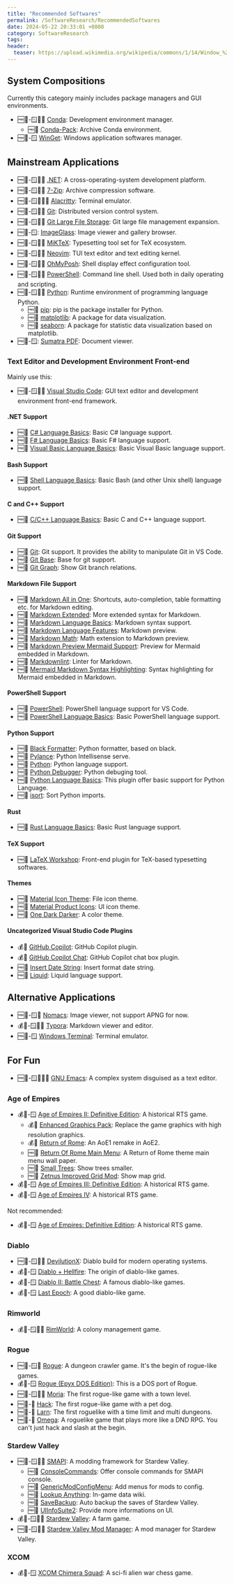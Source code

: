 ```yaml
---
title: "Recommended Softwares"
permalink: /SoftwareResearch/RecommendedSoftwares
date: 2024-05-22 20:33:01 +0800
category: SoftwareResearch
tags:
header:
  teaser: https://upload.wikimedia.org/wikipedia/commons/1/14/Window_%28windowing_system%29.svg
---
```


## System Compositions

Currently this category mainly includes package managers and GUI environments.

* 🆓📖-🪟🍎🐧 [Conda](/softwareresearch/2024/04/21/conda): Development environment manager.
  * 🆓📖 [Conda-Pack](/softwareresearch/conda/2024/04/21/conda-pack): Archive Conda environment.
* 🆓📖-🪟 [WinGet](/softwareresearch/2024/03/27/winget): Windows application softwares manager.

## Mainstream Applications

* 🆓📖-🪟🍎🐧 [.NET](/softwareresearch/2024/05/26/dotnet): A cross-operating-system development platform.
* 🆓📖-🪟🍎🐧 [7-Zip](/softwareresearch/2024/04/10/7-zip): Archive compression software.
* 🆓📖-🪟🍎🐧😈 [Alacritty](/softwareresearch/2024/03/27/alacritty): Terminal emulator.
* 🆓📖-🪟🍎🐧 [Git](/softwareresearch/2024/04/09/git): Distributed version control system.
* 🆓📖-🪟🍎🐧 [Git Large File Storage](/softwareresearch/2024/04/09/git-lfs): Git large file management expansion.
* 🆓📖-🪟: [ImageGlass](/softwareresearch/2024/04/09/imageglass): Image viewer and gallery browser.
* 🆓📖-🪟🍎🐧 [MiKTeX](/softwareresearch/2024/04/08/miktex): Typesetting tool set for TeX ecosystem.
* 🆓📖-🪟🍎🐧 [Neovim](/softwareresearch/2024/04/07/neovim): TUI text editor and text editing kernel.
* 🆓📖-🪟🍎🐧 [OhMyPosh](/softwareresearch/2024/03/15/oh-my-posh): Shell display effect configuration tool.
* 🆓📖-🪟🍎🐧 [PowerShell](/softwareresearch/2024/03/15/powershell): Command line shell. Used both in daily operating and scripting.
* 🆓📖-🪟🍎🐧 [Python](/softwareresearch/2024/04/21/python): Runtime environment of programming language Python.
  * 🆓📖 [pip](/softwareresearch/python/2024/04/21/pip): pip is the package installer for Python.
  * 🆓📖 [matplotlib](/softwareresearch/python/2024/05/22/matplotlib): A package for data visualization.
  * 🆓📖 [seaborn](/softwareresearch/python/2024/05/22/seaborn): A package for statistic data visualization based on matplotlib.
* 🆓📖-🪟: [Sumatra PDF](/softwareresearch/2024/04/09/sumatra-pdf): Document viewer.

### Text Editor and Development Environment Front-end

Mainly use this:

* 🆓📖-🪟🍎🐧 [Visual Studio Code](/softwareresearch/2024/04/07/vs-code): GUI text editor and development environment front-end framework.

#### .NET Support

* 🆓📖 [C# Language Basics](/softwareresearch/visualstudiocode/2024/05/26/cs-language-basics): Basic C# language support.
* 🆓📖 [F# Language Basics](/softwareresearch/visualstudiocode/2024/06/03/fs-language-basics): Basic F# language support.
* 🆓📖 [Visual Basic Language Basics](/softwareresearch/visualstudiocode/2024/06/03/vb-language-basics): Basic Visual Basic language support.

#### Bash Support

* 🆓📖 [Shell Language Basics](/softwareresearch/visualstudiocode/2024/06/03/shell-language-basics): Basic Bash (and other Unix shell) language support.

#### C and C++ Support

* 🆓📖 [C/C++ Language Basics](/softwareresearch/visualstudiocode/2024/06/03/ccpp-language-basics): Basic C and C++ language support.

#### Git Support

* 🆓📖 [Git](/softwareresearch/visualstudiocode/2024/04/16/vscode-git): Git support. It provides the ability to manipulate Git in VS Code.
* 🆓📖 [Git Base](/softwareresearch/visualstudiocode/2024/04/16/vscode-git-base): Base for git support.
* 🆓📖 [Git Graph](/softwareresearch/visualstudiocode/2024/04/23/git-graph): Show Git branch relations.

#### Markdown File Support

* 🆓📖 [Markdown All in One](/softwareresearch/visualstudiocode/2024/04/12/markdown-all-in-one): Shortcuts, auto-completion, table formatting etc. for Markdown editing.
* 🆓📖 [Markdown Extended](/softwareresearch/visualstudiocode/2024/04/12/markdown-extended): More extended syntax for Markdown.
* 🆓📖 [Markdown Language Basics](/softwareresearch/visualstudiocode/2024/04/12/vscode-markdown): Markdown syntax support.
* 🆓📖 [Markdown Language Features](/softwareresearch/visualstudiocode/2024/04/12/vscode-markdown-features): Markdown preview.
* 🆓📖 [Markdown Math](/softwareresearch/visualstudiocode/2024/04/12/vscode-markdown-math): Math extension to Markdown preview.
* 🆓📖 [Markdown Preview Mermaid Support](/softwareresearch/visualstudiocode/2024/04/12/markdown-preview-mermaid): Preview for Mermaid embedded in Markdown.
* 🆓📖 [Markdownlint](/softwareresearch/visualstudiocode/2024/04/12/markdownlint): Linter for Markdown.
* 🆓📖 [Mermaid Markdown Syntax Highlighting](/softwareresearch/visualstudiocode/2024/04/12/mermaid-markdown-syntax): Syntax highlighting for Mermaid embedded in Markdown.

#### PowerShell Support

* 🆓📖 [PowerShell](/softwareresearch/visualstudiocode/2024/04/20/powershell-vscode): PowerShell language support for VS Code.
* 🆓📖 [PowerShell Language Basics](/softwareresearch/visualstudiocode/2024/04/21/powershell-basic): Basic PowerShell language support.

#### Python Support

* 🆓📖 [Black Formatter](/softwareresearch/visualstudiocode/2024/04/22/black-formatter): Python formatter, based on black.
* 🆓📖 [Pylance](/softwareresearch/visualstudiocode/2024/04/21/pylance): Python Intellisense serve.
* 🆓📖 [Python](/softwareresearch/visualstudiocode/2024/04/21/python-vscode): Python language support.
* 🆓📖 [Python Debugger](/softwareresearch/visualstudiocode/2024/04/21/python-debugger): Python debuging tool.
* 🆓📖 [Python Language Basics](/softwareresearch/visualstudiocode/2024/04/21/python-basic): This plugin offer basic support for Python Language.
* 🆓📖 [isort](/softwareresearch/visualstudiocode/2024/05/27/isort/): Sort Python imports.

#### Rust

* 🆓📖 [Rust Language Basics](/softwareresearch/visualstudiocode/2024/06/03/rust-language-basics): Basic Rust language support.

#### TeX Support

* 🆓📖 [LaTeX Workshop](/softwareresearch/visualstudiocode/2024/04/08/latex-workshop): Front-end plugin for TeX-based typesetting softwares.

#### Themes

* 🆓📖 [Material Icon Theme](/softwareresearch/visualstudiocode/2024/04/12/material-icon): File icon theme.
* 🆓📖 [Material Product Icons](/softwareresearch/visualstudiocode/2024/04/12/material-product): UI icon theme.
* 🆓📖 [One Dark Darker](/softwareresearch/visualstudiocode/2024/04/12/one-dark-darker): A color theme.

#### Uncategorized Visual Studio Code Plugins

* 💰📕 [GitHub Copilot](/softwareresearch/visualstudiocode/2024/04/11/github-copilot): GitHub Copilot plugin.
* 💰📕 [GitHub Copilot Chat](/softwareresearch/visualstudiocode/2024/04/11/github-copilot-chat): GitHub Copilot chat box plugin.
* 🆓📖 [Insert Date String](/softwareresearch/visualstudiocode/2024/04/11/insert-date-string): Insert format date string.
* 🆓📖 [Liquid](/softwareresearch/visualstudiocode/2024/04/16/liquid): Liquid language support.

## Alternative Applications

* 🆓📖-🪟🐧 [Nomacs](/softwareresearch/2024/04/09/nomacs): Image viewer, not support APNG for now.
* 💰📕-🪟🍎🐧 [Typora](/softwareresearch/2024/04/14/typora): Markdown viewer and editor.
* 🆓📖-🪟 [Windows Terminal](/softwareresearch/2024/03/14/windows-terminal): Terminal emulator.

## For Fun

* 🆓📖-🪟🍎🐧😈 [GNU Emacs](/softwareresearch/2024/04/07/emacs): A complex system disguised as a text editor.

### Age of Empires

* 💰📕-🪟 [Age of Empires II: Definitive Edition](/softwareresearch/2024/04/28/aoe2): A historical RTS game.
  * 💰📕 [Enhanced Graphics Pack](/softwareresearch/ageofempires2de/2024/05/29/enhanced-graphics-pack): Replace the game graphics with high resolution graphics.
  * 💰📕 [Return of Rome](/softwareresearch/ageofempires2de/2024/05/29/return-of-rome): An AoE1 remake in AoE2.
  * 🆓📖 [Return Of Rome Main Menu](/softwareresearch/ageofempires2de/2024/05/26/ror-main-menu): A Return of Rome theme main menu wall paper.
  * 🆓📖 [Small Trees](/softwareresearch/ageofempires2de/2024/05/26/small-trees): Show trees smaller.
  * 🆓📖 [Zetnus Improved Grid Mod](/softwareresearch/ageofempires2de/2024/05/26/zetnus-improved-grid-mod): Show map grid.
* 💰📕-🪟 [Age of Empires III: Definitive Edition](/softwareresearch/2024/06/05/aoe3): A historical RTS game.
* 💰📕-🪟 [Age of Empires IV](/softwareresearch/2024/06/06/aoe4): A historical RTS game.

Not recommended:

* 💰📕-🪟 [Age of Empires: Definitive Edition](/softwareresearch/2024/04/28/aoe): A historical RTS game.

### Diablo

* 🆓📖-🪟🍎🐧 [DevilutionX](/softwareresearch/2024/06/16/devilutionx/): Diablo build for modern operating systems.
* 💰📕-🪟 [Diablo + Hellfire](/softwareresearch/2024/06/16/diablo/): The origin of diablo-like games.
* 💰📕-🪟 [Diablo II: Battle Chest](/softwareresearch/2024/07/07/diablo2/): A famous diablo-like games.
* 💰📕-🪟 [Last Epoch](/softwareresearch/2024/06/16/last-epoch/): A good diablo-like game.

### Rimworld

* 💰📕-🪟🍎🐧 [RimWorld](/softwareresearch/2024/07/11/rimworld/): A colony management game.

### Rogue

* 🆓📖-🪟🐧 [Rogue](/softwareresearch/2024/07/08/rogue/): A dungeon crawler game. It's the begin of rogue-like games.
* 💰📕-🪟 [Rogue (Epyx DOS Edition)](/softwareresearch/2024/07/08/rogue-epyx/): This is a DOS port of Rogue.
* 🆓📖-🪟🍎🐧 [Moria](/softwareresearch/2024/07/09/moria/): The first rogue-like game with a town level.
* 🆓📖-🐧 [Hack](/softwareresearch/2024/07/09/hack/): The first rogue-like game with a pet dog.
* 🆓📖-🐧 [Larn](/softwareresearch/2024/07/10/larn/): The first roguelike with a time limit and multi dungeons.
* 🆓📖-🐧 [Omega](/softwareresearch/2024/07/10/omega/): A roguelike game that plays more like a DND RPG. You can't just hack and slash at the begin.

### Stardew Valley

* 🆓📖-🪟🍎🐧 [SMAPI](/softwareresearch/2024/06/18/smapi/): A modding framework for Stardew Valley.
  * 🆓📖 [ConsoleCommands](/softwareresearch/smapi/2024/06/18/console-command/): Offer console commands for SMAPI console.
  * 🆓📖 [GenericModConfigMenu](/softwareresearch/smapi/2024/06/18/generic-mod-config-menu/): Add menus for mods to config.
  * 🆓📖 [Lookup Anything](/softwareresearch/smapi/2024/06/18/lookup-anything/): In-game data wiki.
  * 🆓📖 [SaveBackup](/softwareresearch/smapi/2024/06/18/save-backup/): Auto backup the saves of Stardew Valley.
  * 🆓📖 [UIInfoSuite2](/softwareresearch/smapi/2024/06/18/ui-info-suite2/): Provide more informations on UI.
* 💰📕-🪟🍎🐧 [Stardew Valley](/softwareresearch/2024/06/17/stardew-valley/): A farm game.
* 🆓📖-🪟🍎🐧 [Stardew Valley Mod Manager](/softwareresearch/2024/06/18/stardew-valley-mod-manager/): A mod manager for Stardew Valley.

### XCOM

* 💰📕-🪟 [XCOM Chimera Squad](/softwareresearch/2024/06/06/xcom-chimera-squad): A sci-fi alien war chess game.

